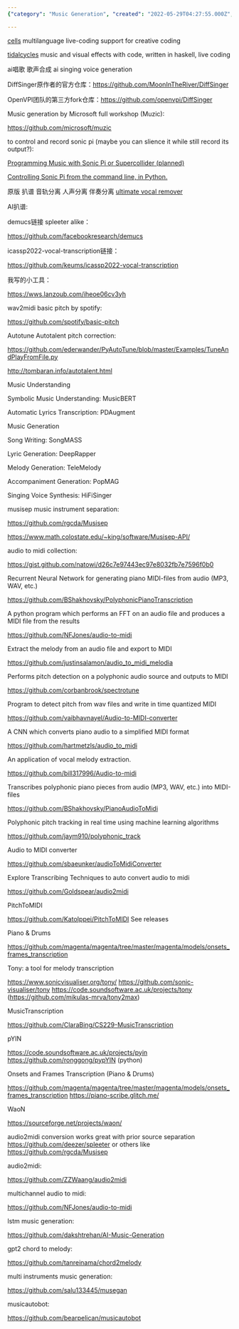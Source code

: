 ```yaml
---
{"category": "Music Generation", "created": "2022-05-29T04:27:55.000Z", "date": "2022-05-29 04:27:55", "description": "This article showcases various open-source tools for live coding, music generation, and audio processing. Tools mentioned include Supercollider, TidalCycles, Haskell, Sonic Pi, and MIDI conversion resources like LSTM music generation, GPT2 chord to melody, multi-instrument music generation, and musicautobot.", "modified": "2022-11-15T03:22:45.097Z", "tags": ["midi generation", "music analysis", "music generation", "singing", "track spliting"], "title": "Supercollider"}

---
```


[cells](https://github.com/ales-tsurko/cells) multilanguage live-coding support for creative coding

[tidalcycles](https://tidalcycles.org/) music and visual effects with code, written in haskell, live coding

ai唱歌 歌声合成 ai singing voice generation

DiffSinger原作者的官方仓库：https://github.com/MoonInTheRiver/DiffSinger

OpenVPI团队的第三方fork仓库：https://github.com/openvpi/DiffSinger

Music generation by Microsoft full workshop (Muzic):

https://github.com/microsoft/muzic

to control and record sonic pi (maybe you can slience it while still record its output?):

[Programming Music with Sonic Pi or Supercollider (planned)](https://pypi.org/project/python-sonic/)

[Controlling Sonic Pi from the command line, in Python.](https://github.com/emlyn/sonic-pi-tool)

原版 扒谱 音轨分离 人声分离 伴奏分离 [ultimate vocal remover](https://github.com/Anjok07/ultimatevocalremovergui/blob/master/UVR.py)

AI扒谱:

demucs链接 spleeter alike：

https://github.com/facebookresearch/demucs

icassp2022-vocal-transcription链接：

https://github.com/keums/icassp2022-vocal-transcription

我写的小工具：

https://wws.lanzoub.com/iheoe06cv3yh

wav2midi basic pitch by spotify:

https://github.com/spotify/basic-pitch

Autotune Autotalent pitch correction:

https://github.com/ederwander/PyAutoTune/blob/master/Examples/TuneAndPlayFromFile.py

http://tombaran.info/autotalent.html

Music Understanding

Symbolic Music Understanding: MusicBERT

Automatic Lyrics Transcription: PDAugment

Music Generation

Song Writing: SongMASS

Lyric Generation: DeepRapper

Melody Generation: TeleMelody

Accompaniment Generation: PopMAG

Singing Voice Synthesis: HiFiSinger

musisep music instrument separation:

https://github.com/rgcda/Musisep

https://www.math.colostate.edu/~king/software/Musisep-API/

audio to midi collection:

https://gist.github.com/natowi/d26c7e97443ec97e8032fb7e7596f0b0

Recurrent Neural Network for generating piano MIDI-files from audio (MP3, WAV, etc.)

https://github.com/BShakhovsky/PolyphonicPianoTranscription

A python program which performs an FFT on an audio file and produces a MIDI file from the results

https://github.com/NFJones/audio-to-midi

Extract the melody from an audio file and export to MIDI

https://github.com/justinsalamon/audio_to_midi_melodia

Performs pitch detection on a polyphonic audio source and outputs to MIDI

https://github.com/corbanbrook/spectrotune

Program to detect pitch from wav files and write in time quantized MIDI

https://github.com/vaibhavnayel/Audio-to-MIDI-converter

A CNN which converts piano audio to a simplified MIDI format

https://github.com/hartmetzls/audio_to_midi

An application of vocal melody extraction.

https://github.com/bill317996/Audio-to-midi

Transcribes polyphonic piano pieces from audio (MP3, WAV, etc.) into MIDI-files

https://github.com/BShakhovsky/PianoAudioToMidi

Polyphonic pitch tracking in real time using machine learning algorithms

https://github.com/jaym910/polyphonic_track

Audio to MIDI converter

https://github.com/sbaeunker/audioToMidiConverter

Explore Transcribing Techniques to auto convert audio to midi

https://github.com/Goldspear/audio2midi

PitchToMIDI

https://github.com/KatoIppei/PitchToMIDI See releases

Piano & Drums

https://github.com/magenta/magenta/tree/master/magenta/models/onsets_frames_transcription

Tony: a tool for melody transcription

https://www.sonicvisualiser.org/tony/ https://github.com/sonic-visualiser/tony https://code.soundsoftware.ac.uk/projects/tony (https://github.com/mikulas-mrva/tony2max)

MusicTranscription

https://github.com/ClaraBing/CS229-MusicTranscription

pYIN

https://code.soundsoftware.ac.uk/projects/pyin https://github.com/ronggong/pypYIN (python)

Onsets and Frames Transcription (Piano & Drums)

https://github.com/magenta/magenta/tree/master/magenta/models/onsets_frames_transcription https://piano-scribe.glitch.me/

WaoN

https://sourceforge.net/projects/waon/

audio2midi conversion works great with prior source separation https://github.com/deezer/spleeter or others like https://github.com/rgcda/Musisep

audio2midi:

https://github.com/ZZWaang/audio2midi

multichannel audio to midi:

https://github.com/NFJones/audio-to-midi

lstm music generation:

https://github.com/dakshtrehan/AI-Music-Generation

gpt2 chord to melody:

https://github.com/tanreinama/chord2melody

multi instruments music generation:

https://github.com/salu133445/musegan

musicautobot:

https://github.com/bearpelican/musicautobot
